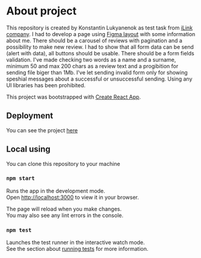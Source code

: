 # About project

This repository is created by Konstantin Lukyanenok as test task from [iLink company](https://ilink.dev/). I had to develop a page using [Figma layout](https://www.figma.com/file/Qw3CzQnQYI607ZGEUYOfDU/Landing-Design-Academy?node-id=0%3A1)  with some information about me. There should be a carousel of reviews with pagination and a possibility to make new review. I had to show that all form data can be send (alert with data), all buttons should be usable. There should be a form fields validation. I've made checking two words as a name and a surname, minimum 50 and max 200 chars as a review text and a progibition for sending file biger than 1Mb. I've let sending invalid form only for showing speshial messages about a successful or unsuccessful sending. Using any UI libraries has been prohibited.

This project was bootstrapped with [Create React App](https://github.com/facebook/create-react-app/).

## Deployment

You can see the project [here](https://loukianen.github.io/ilink/)

## Local using

You can clone this repository to your machine

### `npm start`

Runs the app in the development mode.\
Open [http://localhost:3000](http://localhost:3000) to view it in your browser.

The page will reload when you make changes.\
You may also see any lint errors in the console.

### `npm test`

Launches the test runner in the interactive watch mode.\
See the section about [running tests](https://facebook.github.io/create-react-app/docs/running-tests) for more information.
